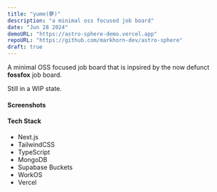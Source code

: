```yaml
---
title: "yume(夢)"
description: "a minimal oss focused job board"
date: "Jun 28 2024"
demoURL: "https://astro-sphere-demo.vercel.app"
repoURL: "https://github.com/markhorn-dev/astro-sphere"
draft: true
---
```


A minimal OSS focused job board that is inpsired by the now defunct **fossfox** job board.

Still in a WIP state.

#### Screenshots

#### Tech Stack

-   Next.js
-   TailwindCSS
-   TypeScript
-   MongoDB
-   Supabase Buckets
-   WorkOS
-   Vercel
